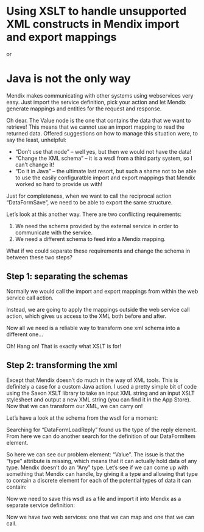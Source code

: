 Using XSLT to handle unsupported XML constructs in Mendix import and export mappings
===

or

Java is not the only way
===

Mendix makes communicating with other systems using webservices very easy. Just 
import the service definition, pick your action and let Mendix generate mappings
and entities for the request and response.

Oh dear. The Value node is the one that contains the data that we want to 
retrieve! This means that we cannot use an import mapping to read the returned 
data. Offered suggestions on how to manage this situation were, to say the least, 
unhelpful:
  * “Don’t use that node” – well yes, but then we would not have the data!
  * “Change the XML schema” – it is a wsdl from a third party system, so I can’t 
    change it!
  * “Do it in Java” – the ultimate last resort, but such a shame not to be able 
    to use the easily configuratble import and export mappings that Mendix worked 
    so hard to provide us with!

Just for completeness, when we want to call the reciprocal action “DataFormSave”, 
we need to be able to export the same structure.

Let’s look at this another way. There are two conflicting requirements:
  1. We need the schema provided by the external service in order to communicate 
     with the service.
  2. We need a different schema to feed into a Mendix mapping.

What if we could separate these requirements and change the schema in between 
these two steps?

Step 1: separating the schemas
---

Normally we would call the import and export mappings from within the web service 
call action.
 
Instead, we are going to apply the mappings outside the web service call action, 
which gives us access to the XML both before and after.
 
Now all we need is a reliable way to transform one xml schema into a different one…

Oh! Hang on! That is exactly what XSLT is for!

Step 2: transforming the xml
---

Except that Mendix doesn’t do much in the way of XML tools. This is definitely a 
case for a custom Java action. I used a pretty simple bit of code using the Saxon 
XSLT library to take an input XML string and an input XSLT stylesheet and output a 
new XML string (you can find it in the App Store). Now that we can transform our 
XML, we can carry on!

Let’s have a look at the schema from the wsdl for a moment:
 
Searching for “DataFormLoadReply” found us the type of the reply element. From 
here we can do another search for the definition of our DataFormItem element.
 
So here we can see our problem element: “Value”. The issue is that the “type” 
attribute is missing, which means that it can actually hold data of any type. 
Mendix doesn’t do an “Any” type. Let’s see if we can come up with something that 
Mendix can handle, by giving it a type and allowing that type to contain a 
discrete element for each of the potential types of data it can contain:
 
Now we need to save this wsdl as a file and import it into Mendix as a separate 
service definition:
 
Now we have two web services: one that we can map and one that we can call.

